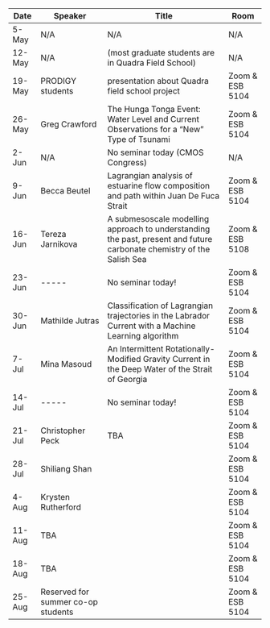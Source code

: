 Date  |  Speaker                                            |  Title                                                                                                |  Room
---------|-----------------------------------------------------|---------------------------------------------------------------------------------------------------------------------|------
5-May    | N/A                                           |       N/A                                                      |  N/A
12-May   | N/A                                           |  (most graduate students are in Quadra Field School)           |  N/A
19-May   | PRODIGY students                              |  presentation about Quadra field school project                |  Zoom & ESB 5104
26-May   | Greg Crawford                                 |  The Hunga Tonga Event:  Water Level and Current Observations for a “New” Type of Tsunami   |  Zoom & ESB 5104
2-Jun    | N/A                                           |  No seminar today (CMOS Congress)                              |  N/A 
9-Jun    | Becca Beutel                                  |  Lagrangian analysis of estuarine flow composition and path within Juan De Fuca Strait      |  Zoom & ESB 5104
16-Jun   | Tereza Jarnikova                              |  A submesoscale modelling approach to understanding the past, present and future carbonate chemistry of the Salish Sea    |  Zoom & ESB 5108
23-Jun   |  -----                                        |  No seminar today!                                             |  Zoom & ESB 5104
30-Jun   | Mathilde Jutras                               |  Classification of Lagrangian trajectories in the Labrador Current with a Machine Learning algorithm   |  Zoom & ESB 5104
7-Jul    | Mina Masoud                                   |  An Intermittent Rotationally-Modified Gravity Current in the Deep Water of the Strait of Georgia     |  Zoom & ESB 5104
14-Jul   | -----                                         |  No seminar today!                                             |  Zoom & ESB 5104
21-Jul   | Christopher Peck                              |  TBA                                                           |  Zoom & ESB 5104
28-Jul   | Shiliang Shan                                 |                                                                |  Zoom & ESB 5104
4-Aug    | Krysten Rutherford                            |                                                                |  Zoom & ESB 5104
11-Aug   | TBA                                           |                                                                |  Zoom & ESB 5104
18-Aug   | TBA                                           |                                                                |  Zoom & ESB 5104
25-Aug   | Reserved for summer co-op students            |                                                                |  Zoom & ESB 5104

